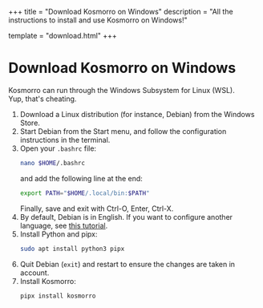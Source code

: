 +++
title = "Download Kosmorro on Windows"
description = "All the instructions to install and use Kosmorro on Windows!"

template = "download.html"
+++

# Download Kosmorro on Windows

Kosmorro can run through the Windows Subsystem for Linux (WSL).  
Yup, that's cheating.

1. Download a Linux distribution (for instance, Debian) from the Windows Store.
2. Start Debian from the Start menu, and follow the configuration instructions in the terminal.
3. Open your `.bashrc` file:
   ```bash
   nano $HOME/.bashrc
   ```
   and add the following line at the end:
   ```bash
   export PATH="$HOME/.local/bin:$PATH"
   ```
   Finally, save and exit with Ctrl-O, Enter, Ctrl-X.
4. By default, Debian is in English. If you want to configure another language, see [this tutorial](https://www.shellhacks.com/linux-define-locale-language-settings/).
5. Install Python and pipx:
   ```bash
   sudo apt install python3 pipx
   ```
6. Quit Debian (`exit`) and restart to ensure the changes are taken in account.
7. Install Kosmorro:
   ```bash
   pipx install kosmorro
   ```